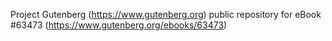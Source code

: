Project Gutenberg (https://www.gutenberg.org) public repository for eBook #63473 (https://www.gutenberg.org/ebooks/63473)
